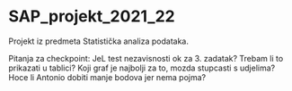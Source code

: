 # SAP_projekt_2021_22
Projekt iz predmeta Statistička analiza podataka.


Pitanja za checkpoint:
JeL test nezavisnosti ok za 3. zadatak?
Trebam li to prikazati u tablici?
Koji graf je najbolji za to, mozda stupcasti s udjelima?
Hoce li Antonio dobiti manje bodova jer nema pojma?